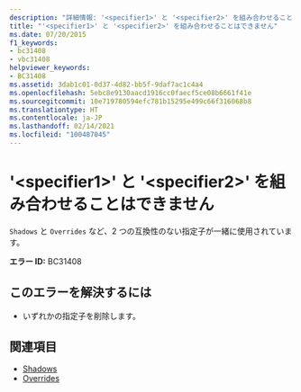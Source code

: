 ```yaml
---
description: "詳細情報: '<specifier1>' と '<specifier2>' を組み合わせることはできません"
title: "'<specifier1>' と '<specifier2>' を組み合わせることはできません"
ms.date: 07/20/2015
f1_keywords:
- bc31408
- vbc31408
helpviewer_keywords:
- BC31408
ms.assetid: 3dab1c01-0d37-4d82-bb5f-9daf7ac1c4a4
ms.openlocfilehash: 5ebc8e9130aacd1916cc0faecf5ce08b6661f41e
ms.sourcegitcommit: 10e719780594efc781b15295e499c66f316068b8
ms.translationtype: HT
ms.contentlocale: ja-JP
ms.lasthandoff: 02/14/2021
ms.locfileid: "100487045"
---
```

# <a name="specifier1-and-specifier2-cannot-be-combined"></a>'\<specifier1>' と '\<specifier2>' を組み合わせることはできません

`Shadows` と `Overrides` など、2 つの互換性のない指定子が一緒に使用されています。  
  
 **エラー ID:** BC31408  
  
## <a name="to-correct-this-error"></a>このエラーを解決するには  
  
- いずれかの指定子を削除します。  
  
## <a name="see-also"></a>関連項目

- [Shadows](../language-reference/modifiers/shadows.md)
- [Overrides](../language-reference/modifiers/overrides.md)
